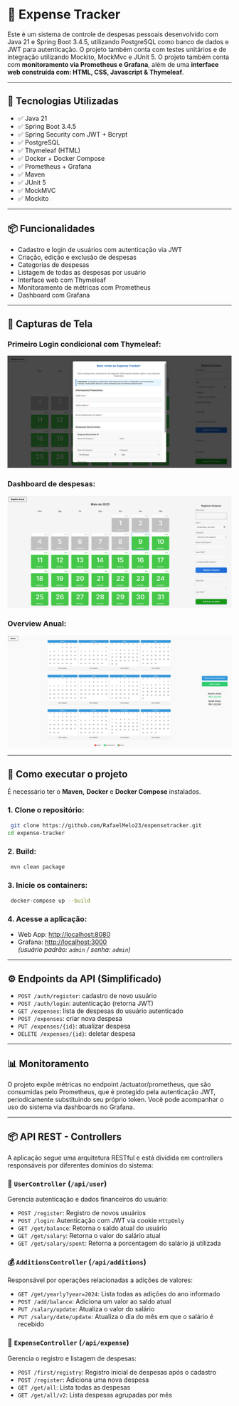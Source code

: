 
# 💸 Expense Tracker

Este é um sistema de controle de despesas pessoais desenvolvido com Java 21 e Spring Boot 3.4.5, utilizando PostgreSQL como banco de dados e JWT para autenticação. O projeto também conta com testes unitários e de integração utilizando Mockito, MockMvc e JUnit 5.
O projeto também conta com **monitoramento via Prometheus e Grafana**, além de uma **interface web construída com: HTML, CSS, Javascript & Thymeleaf**.

---

## 🔧 Tecnologias Utilizadas

- ✅ Java 21
- ✅ Spring Boot 3.4.5
- ✅ Spring Security com JWT + Bcrypt
- ✅ PostgreSQL
- ✅ Thymeleaf (HTML)
- ✅ Docker + Docker Compose
- ✅ Prometheus + Grafana
- ✅ Maven
- ✅ JUnit 5
- ✅ MockMVC
- ✅ Mockito

---

## 📦 Funcionalidades

- Cadastro e login de usuários com autenticação via JWT
- Criação, edição e exclusão de despesas
- Categorias de despesas
- Listagem de todas as despesas por usuário
- Interface web com Thymeleaf
- Monitoramento de métricas com Prometheus
- Dashboard com Grafana

---
## 📸 Capturas de Tela

### Primeiro Login condicional com Thymeleaf:
![Dashboard de Despesas](./screenshots/first-login.png)

### Dashboard de despesas:
![Dashboard de Despesas](./screenshots/main-page.png)

### Overview Anual:
![Overview anual](./screenshots/calendar.png)

---


## 🚀 Como executar o projeto

É necessário ter o **Maven,** **Docker** e **Docker Compose** instalados.

### 1. Clone o repositório:

```bash
 git clone https://github.com/RafaelMelo23/expensetracker.git
cd expense-tracker
```

### 2. Build:

```bash
 mvn clean package
```

### 3. Inicie os containers:

```bash
 docker-compose up --build
```

### 4. Acesse a aplicação:

- Web App: [http://localhost:8080](http://localhost:8080)
- Grafana: [http://localhost:3000](http://localhost:3000)  
  *(usuário padrão: `admin` / senha: `admin`)*

---

## ⚙️ Endpoints da API (Simplificado)

- `POST /auth/register`: cadastro de novo usuário
- `POST /auth/login`: autenticação (retorna JWT)
- `GET /expenses`: lista de despesas do usuário autenticado
- `POST /expenses`: criar nova despesa
- `PUT /expenses/{id}`: atualizar despesa
- `DELETE /expenses/{id}`: deletar despesa

---

## 📊 Monitoramento

O projeto expõe métricas no endpoint /actuator/prometheus, que são consumidas pelo Prometheus, que é protegido pela autenticação JWT, periodicamente substituindo seu próprio token. Você pode acompanhar o uso do sistema via dashboards no Grafana.

---

## 📦 API REST - Controllers

A aplicação segue uma arquitetura RESTful e está dividida em controllers responsáveis por diferentes domínios do sistema:

### 🔐 `UserController` (`/api/user`)
Gerencia autenticação e dados financeiros do usuário:

- `POST /register`: Registro de novos usuários
- `POST /login`: Autenticação com JWT via cookie `HttpOnly`
- `GET /get/balance`: Retorna o saldo atual do usuário
- `GET /get/salary`: Retorna o valor do salário atual
- `GET /get/salary/spent`: Retorna a porcentagem do salário já utilizada

### 💰 `AdditionsController` (`/api/additions`)
Responsável por operações relacionadas a adições de valores:

- `GET /get/yearly?year=2024`: Lista todas as adições do ano informado
- `POST /add/balance`: Adiciona um valor ao saldo atual
- `PUT /salary/update`: Atualiza o valor do salário
- `PUT /salary/date/update`: Atualiza o dia do mês em que o salário é recebido

### 🧾 `ExpenseController` (`/api/expense`)
Gerencia o registro e listagem de despesas:

- `POST /first/registry`: Registro inicial de despesas após o cadastro
- `POST /register`: Adiciona uma nova despesa
- `GET /get/all`: Lista todas as despesas
- `GET /get/all/v2`: Lista despesas agrupadas por mês  
